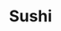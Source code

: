 ---
title: Sushi
tags: ["dinner"]
imgFile: 'sushi.jpeg'
ingredients:
  - 4 sheets nori
  - 1 cup cooked quinoa (or sushi rice)
  - FILLING IDEAS (thinly sliced):
  - Salmon
  - Tuna
  - Cucumber
  - Capsicum
  - Avocado 🥑
  - Thinly cooked egg
  - Sesame seeds
dressing:
  - 1 tbsp apple cider vinegar
  - 1.5 tsp maple syrup
  - 1 tbsp tahini
  - Juice of 1/2 lemon
  - 1 tbsp grated ginger
method:
  - Whisk all dressing ingredients together until smooth.
  - Mix the dressing into warm quinoa or rice until sticky. Cover and let sit while preparing fillings.
  - Place a sheet of nori (shiny side down) on a rolling mat or board.
  - Wet your hands and spread 1/4 of the quinoa/rice over 2/3 of the sheet.
  - Arrange desired fillings in a line along the centre of the rice.
  - Sprinkle with sesame seeds.
  - Wet the top edge of the nori (the part not covered in rice), then roll from the rice-covered end.
  - As you roll, gently tuck the fillings in and tighten the roll. Seal the edge with the moistened nori.
  - Transfer to a chopping board and use a sharp knife to cut into 6–8 pieces.
---